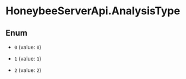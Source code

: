 # HoneybeeServerApi.AnalysisType

## Enum


* `0` (value: `0`)

* `1` (value: `1`)

* `2` (value: `2`)


